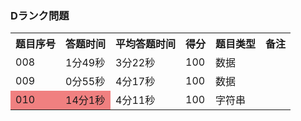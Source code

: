 ### Dランク問題 

<table>
    <tr>
      <th>题目序号</th>
      <th>答题时间</th>
      <th>平均答题时间</th>
      <th>得分</th>
      <th>题目类型</th>
      <th>备注</th>
    </tr>
    <tr>
    	<td>008</td>
    	<td>1分49秒</td>
    	<td>3分22秒</td>
    	<td>100</td>
    	<td>数据</td>
    	<td></td>
    </tr>
    <tr>
    	<td>009</td>
    	<td>0分55秒</td>
    	<td>4分17秒</td>
    	<td>100</td>
    	<td>数据</td>
      <td></td>
    </tr>
    <tr>
    	<td bgcolor="LightCoral">010</td>
    	<td bgcolor="LightCoral">14分1秒</td>
    	<td>4分11秒</td>
    	<td>100</td>
    	<td>字符串</td>
      <td></td>
    </tr>
</table>  

    
